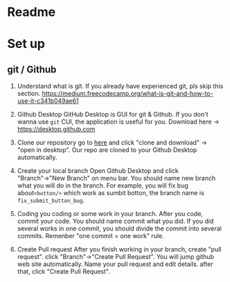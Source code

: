 Readme
=======
# Set up

## git / Github

1. Understand what is git.
If you already have experienced git, pls skip this section.
https://medium.freecodecamp.org/what-is-git-and-how-to-use-it-c341b049ae61

2. Github Desktop
GitHub Desktop is GUI for git & Github. If you don't wanna use `git` CUI, the application is useful for you.
Download here -> https://desktop.github.com

3. Clone our repository
go to [here](https://github.com/ku-yoshikawa-1/foogle) and click "clone and download" → "open in desktop". Our repo are cloned to your Github Desktop automatically.

4. Create your local branch
Open Github Desktop and click "Branch"→"New Branch" on menu bar. You should name new branch what you will do in the branch. For example, you will fix bug about`<button/>` which work as sumbit botton, the branch name is `fix_submit_button_bug`.

5. Coding
you coding or some work in your branch. After you code, commit your code. You should name commit what you did. If you did several works in one commit, you should divide the commit into several commits. Remenber "one commit = one work" rule.

6. Create Pull request
After you finish working in your branch, create "pull request". click "Branch"→"Create Pull Request". You will jump github web site automatically. Name your pull request and edit details. after that, click "Create Pull Request".

